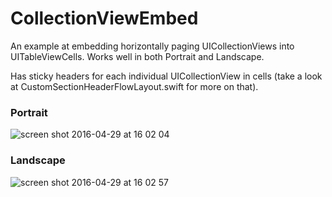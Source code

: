 # CollectionViewEmbed
An example at embedding horizontally paging UICollectionViews into UITableViewCells. Works well in both Portrait and Landscape.

Has sticky headers for each individual UICollectionView in cells (take a look at CustomSectionHeaderFlowLayout.swift for more on that).

### Portrait
![screen shot 2016-04-29 at 16 02 04](https://cloud.githubusercontent.com/assets/55974/14918357/be5b5306-0e23-11e6-9058-388fd5fa3616.png)

### Landscape
![screen shot 2016-04-29 at 16 02 57](https://cloud.githubusercontent.com/assets/55974/14918376/deb69458-0e23-11e6-8743-d64cfcebcd1a.png)
